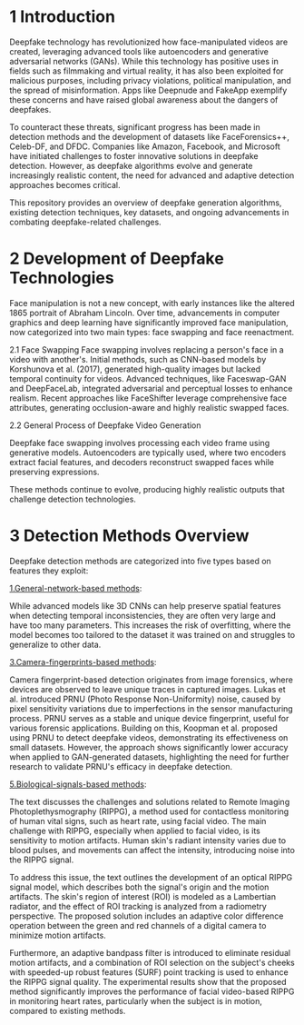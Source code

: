 
# **1 Introduction**


Deepfake technology has revolutionized how face-manipulated videos are created, leveraging advanced tools like autoencoders and generative adversarial networks (GANs). While this technology has positive uses in fields such as filmmaking and virtual reality, it has also been exploited for malicious purposes, including privacy violations, political manipulation, and the spread of misinformation. Apps like Deepnude and FakeApp exemplify these concerns and have raised global awareness about the dangers of deepfakes.

To counteract these threats, significant progress has been made in detection methods and the development of datasets like FaceForensics++, Celeb-DF, and DFDC. Companies like Amazon, Facebook, and Microsoft have initiated challenges to foster innovative solutions in deepfake detection. However, as deepfake algorithms evolve and generate increasingly realistic content, the need for advanced and adaptive detection approaches becomes critical.

This repository provides an overview of deepfake generation algorithms, existing detection techniques, key datasets, and ongoing advancements in combating deepfake-related challenges.



# 2 Development of Deepfake Technologies
Face manipulation is not a new concept, with early instances like the altered 1865 portrait of Abraham Lincoln. Over time, advancements in computer graphics and deep learning have significantly improved face manipulation, now categorized into two main types: face swapping and face reenactment.

2.1 Face Swapping
Face swapping involves replacing a person's face in a video with another's. Initial methods, such as CNN-based models by Korshunova et al. (2017), generated high-quality images but lacked temporal continuity for videos. Advanced techniques, like Faceswap-GAN and DeepFaceLab, integrated adversarial and perceptual losses to enhance realism. Recent approaches like FaceShifter leverage comprehensive face attributes, generating occlusion-aware and highly realistic swapped faces.



2.2 General Process of Deepfake Video Generation

Deepfake face swapping involves processing each video frame using generative models. Autoencoders are typically used, where two encoders extract facial features, and decoders reconstruct swapped faces while preserving expressions.

These methods continue to evolve, producing highly realistic outputs that challenge detection technologies.



# 3 Detection Methods Overview

Deepfake detection methods are categorized into five types based on features they exploit:

[1.General-network-based methods](https://github.com/rushi2163/reasearchPaper/blob/main/Two-Stream%20Neural%20Networks%20for%20Tampered%20Face%20Detection.pdf): 

While advanced models like 3D CNNs can help preserve spatial features when detecting temporal inconsistencies, they are often very large and have too many parameters. This increases the risk of overfitting, where the model becomes too tailored to the dataset it was trained on and struggles to generalize to other data.



[3.Camera-fingerprints-based methods](https://github.com/rushi2163/reasearchPaper/blob/main/Video%20Camera%20Identification%20from%20Sensor%20Pattern%20Noise%20with%20a.pdf): 

  Camera fingerprint-based detection originates from image forensics, where devices are observed to leave unique traces in captured images. Lukas et al. introduced PRNU (Photo Response Non-Uniformity) noise, caused by pixel sensitivity variations due to imperfections in the sensor manufacturing process. PRNU serves as a stable and unique device fingerprint, useful for various forensic applications. Building on this, Koopman et al. proposed using PRNU to detect deepfake videos, demonstrating its effectiveness on small datasets. However, the approach shows significantly lower accuracy when applied to GAN-generated datasets, highlighting the need for further research to validate PRNU's efficacy in deepfake detection.

  
[5.Biological-signals-based methods](https://github.com/rushi2163/reasearchPaper/blob/main/Motion-Resistant%20Remote%20Imaging.pdf): 

The text discusses the challenges and solutions related to Remote Imaging Photoplethysmography (RIPPG), a method used for contactless monitoring of human vital signs, such as heart rate, using facial video. The main challenge with RIPPG, especially when applied to facial video, is its sensitivity to motion artifacts. Human skin's radiant intensity varies due to blood pulses, and movements can affect the intensity, introducing noise into the RIPPG signal.

To address this issue, the text outlines the development of an optical RIPPG signal model, which describes both the signal's origin and the motion artifacts. The skin's region of interest (ROI) is modeled as a Lambertian radiator, and the effect of ROI tracking is analyzed from a radiometry perspective. The proposed solution includes an adaptive color difference operation between the green and red channels of a digital camera to minimize motion artifacts.

Furthermore, an adaptive bandpass filter is introduced to eliminate residual motion artifacts, and a combination of ROI selection on the subject's cheeks with speeded-up robust features (SURF) point tracking is used to enhance the RIPPG signal quality. The experimental results show that the proposed method significantly improves the performance of facial video-based RIPPG in monitoring heart rates, particularly when the subject is in motion, compared to existing methods.

